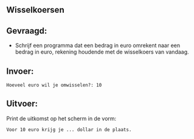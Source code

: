 ## Wisselkoersen

## Gevraagd:

* Schrijf een programma dat een bedrag in euro omrekent naar een bedrag in euro, rekening houdende met de wisselkoers van vandaag.

## Invoer:
```
Hoeveel euro wil je omwisselen?: 10
```

## Uitvoer:
Print de uitkomst op het scherm in de vorm: 
```
Voor 10 euro krijg je ... dollar in de plaats.
```
